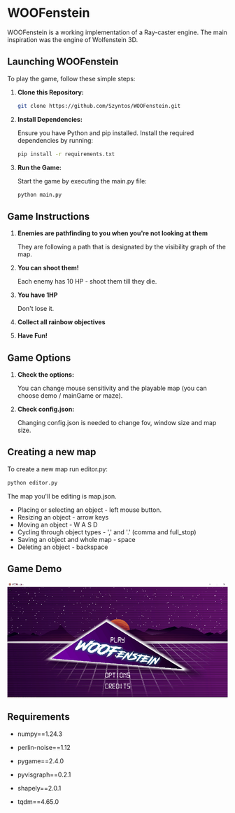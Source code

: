 # WOOFenstein

WOOFenstein is a working implementation of a Ray-caster engine. The main inspiration was the engine of Wolfenstein 3D.

## Launching WOOFenstein

To play the game, follow these simple steps:

1. **Clone this Repository:**
   ```bash
   git clone https://github.com/Szyntos/WOOFenstein.git
   
2. **Install Dependencies:**

    Ensure you have Python and pip installed. Install the required dependencies by running:

    ```bash
    pip install -r requirements.txt
    ```
3. **Run the Game:**

    Start the game by executing the main.py file:

    ```bash
    python main.py
    ```



## Game Instructions
1. **Enemies are pathfinding to you when you're not looking at them**
   
   They are following a path that is designated by the visibility graph of the map.
2. **You can shoot them!**
   
   Each enemy has 10 HP - shoot them till they die.
3. **You have 1HP**

   Don't lose it.
4. **Collect all rainbow objectives**
5. **Have Fun!**

## Game Options

1. **Check the options:**

   You can change mouse sensitivity and the playable map (you can choose demo / mainGame or maze).
   
2. **Check config.json:**

   Changing config.json is needed to change fov, window size and map size. 

## Creating a new map

To create a new map run editor.py:

 ```bash
 python editor.py
 ```

The map you'll be editing is map.json. 
 
- Placing or selecting an object - left mouse button.
- Resizing an object - arrow keys
- Moving an object - W A S D
- Cycling through object types - ',' and '.' (comma and full_stop)
- Saving an object and whole map - space
- Deleting an object - backspace

## Game Demo

<p align="center">
  <img src="https://github.com/Szyntos/WOOFenstein/blob/main/demo.gif">
</p>


## Requirements

- numpy==1.24.3

- perlin-noise==1.12

- pygame==2.4.0

- pyvisgraph==0.2.1

- shapely==2.0.1

- tqdm==4.65.0
